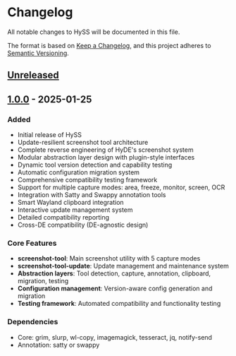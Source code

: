 # Changelog

All notable changes to HySS will be documented in this file.

The format is based on [Keep a Changelog](https://keepachangelog.com/en/1.0.0/),
and this project adheres to [Semantic Versioning](https://semver.org/spec/v2.0.0.html).

## [Unreleased]

## [1.0.0] - 2025-01-25

### Added
- Initial release of HySS
- Update-resilient screenshot tool architecture
- Complete reverse engineering of HyDE's screenshot system
- Modular abstraction layer design with plugin-style interfaces
- Dynamic tool version detection and capability testing
- Automatic configuration migration system
- Comprehensive compatibility testing framework
- Support for multiple capture modes: area, freeze, monitor, screen, OCR
- Integration with Satty and Swappy annotation tools
- Smart Wayland clipboard integration
- Interactive update management system
- Detailed compatibility reporting
- Cross-DE compatibility (DE-agnostic design)

### Core Features
- **screenshot-tool**: Main screenshot utility with 5 capture modes
- **screenshot-tool-update**: Update management and maintenance system
- **Abstraction layers**: Tool detection, capture, annotation, clipboard, migration, testing
- **Configuration management**: Version-aware config generation and migration
- **Testing framework**: Automated compatibility and functionality testing

### Dependencies
- Core: grim, slurp, wl-copy, imagemagick, tesseract, jq, notify-send
- Annotation: satty or swappy

[Unreleased]: https://github.com/user/HySS/compare/v1.0.0...HEAD
[1.0.0]: https://github.com/user/HySS/releases/tag/v1.0.0
